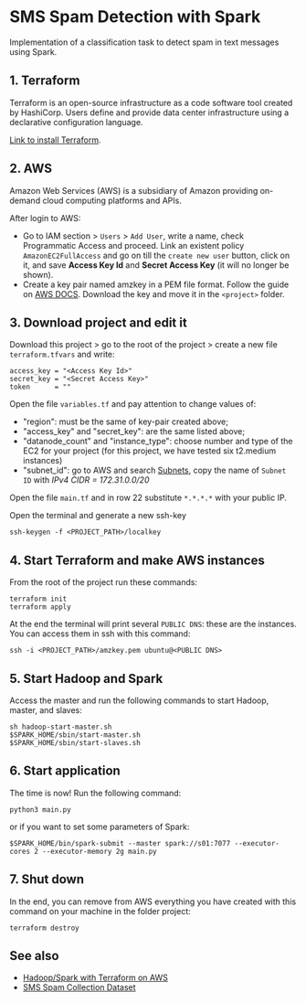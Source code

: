 # SMS Spam Detection with Spark
Implementation of a classification task to detect spam in text messages using Spark.

## 1. Terraform
Terraform is an open-source infrastructure as a code software tool created by HashiCorp. Users define and provide data center infrastructure using a declarative configuration language.

[Link to install Terraform](https://www.terraform.io/docs/cli/install/apt.html).
## 2. AWS
Amazon Web Services (AWS) is a subsidiary of Amazon providing on-demand cloud computing platforms and APIs.

After login to AWS:
- Go to IAM section > `Users` > `Add User`, write a name, check Programmatic Access and proceed. Link an existent policy `AmazonEC2FullAccess` and go on till the `create new user` button, click on it, and save **Access Key Id** and **Secret Access Key** (it will no longer be shown).
- Create a key pair named amzkey in a PEM file format. Follow the guide on [AWS DOCS](https://docs.aws.amazon.com/AWSEC2/latest/UserGuide/ec2-key-pairs.html#having-ec2-create-your-key-pair). Download the key and move it in the `<project>` folder.
## 3. Download project and edit it
Download this project > go to the root of the project > create a new file `terraform.tfvars` and write:
```
access_key = "<Access Key Id>"
secret_key = "<Secret Access Key>"
token      = ""
```
Open the file `variables.tf` and pay attention to change values of:
- "region": must be the same of key-pair created above;
- "access_key" and "secret_key": are the same listed above;
- "datanode_count" and "instance_type": choose number and type of the EC2 for your project (for this project, we have tested six t2.medium instances)
- "subnet_id": go to AWS and search [Subnets](https://console.aws.amazon.com/vpc/home?region=us-east-1#subnets:), copy the name of `Subnet ID` with *IPv4 CIDR = 172.31.0.0/20*

Open the file `main.tf` and in row 22 substitute `*.*.*.*` with your public IP.

Open the terminal and generate a new ssh-key
```
ssh-keygen -f <PROJECT_PATH>/localkey
```
## 4. Start Terraform and make AWS instances
From the root of the project run these commands:
```
terraform init
terraform apply
```
At the end the terminal will print several `PUBLIC DNS`: these are the instances. You can access them in ssh with this command:
```
ssh -i <PROJECT_PATH>/amzkey.pem ubuntu@<PUBLIC DNS>
```
## 5. Start Hadoop and Spark
Access the master and run the following commands to start Hadoop, master, and slaves:
```
sh hadoop-start-master.sh
$SPARK_HOME/sbin/start-master.sh
$SPARK_HOME/sbin/start-slaves.sh
```
## 6. Start application
The time is now! Run the following command:
```
python3 main.py
```
or if you want to set some parameters of Spark:
```
$SPARK_HOME/bin/spark-submit --master spark://s01:7077 --executor-cores 2 --executor-memory 2g main.py
```
## 7. Shut down
In the end, you can remove from AWS everything you have created with this command on your machine in the folder project:
```
terraform destroy
```
## See also
- [Hadoop/Spark with Terraform on AWS](https://github.com/conema/spark-terraform.git)
- [SMS Spam Collection Dataset](https://www.kaggle.com/uciml/sms-spam-collection-dataset)
